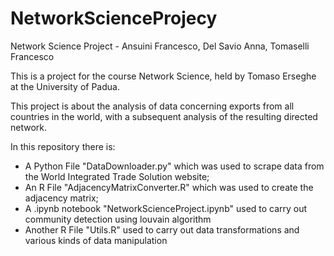 # NetworkScienceProjecy
Network Science Project - Ansuini Francesco, Del Savio Anna, Tomaselli Francesco

This is a project for the course Network Science, held by Tomaso Erseghe at the University of Padua.

This project is about the analysis of data concerning exports from all countries in the world, with a subsequent analysis of the resulting directed network.

In this repository there is:
- A Python File "DataDownloader.py" which was used to scrape data from the World Integrated Trade Solution website;
- An R File "AdjacencyMatrixConverter.R" which was used to create the adjacency matrix;
- A .ipynb notebook "NetworkScienceProject.ipynb" used to carry out community detection using louvain algorithm
- Another R File "Utils.R" used to carry out data transformations and various kinds of data manipulation 
